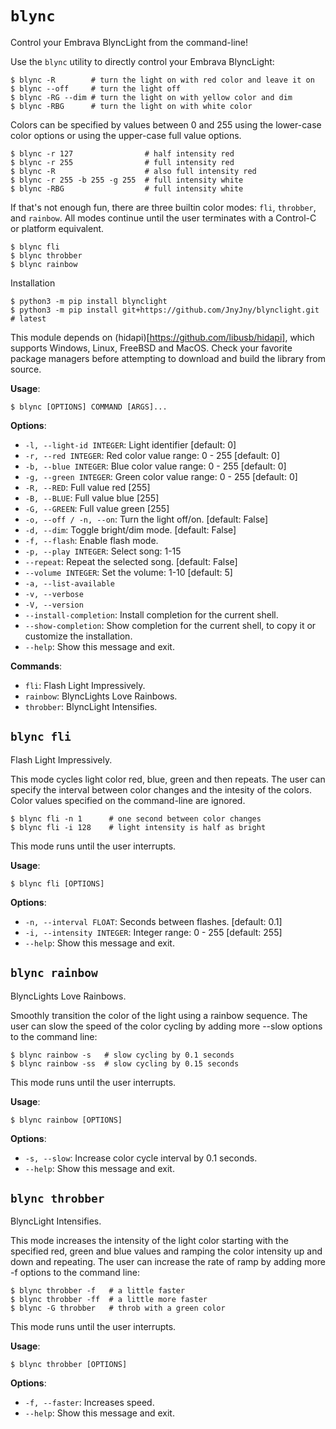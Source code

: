 # `blync`

Control your Embrava BlyncLight from the command-line!

Use the `blync` utility to directly control your Embrava BlyncLight:


```console
$ blync -R        # turn the light on with red color and leave it on
$ blync --off     # turn the light off
$ blync -RG --dim # turn the light on with yellow color and dim
$ blync -RBG      # turn the light on with white color
```

Colors can be specified by values between 0 and 255 using the lower-case
color options or using the upper-case full value options.


```console
$ blync -r 127                # half intensity red
$ blync -r 255                # full intensity red
$ blync -R                    # also full intensity red
$ blync -r 255 -b 255 -g 255  # full intensity white
$ blync -RBG                  # full intensity white
```


If that's not enough fun, there are three builtin color modes:
`fli`, `throbber`, and `rainbow`. All modes continue until the
user terminates with a Control-C or platform equivalent.


```console
$ blync fli
$ blync throbber
$ blync rainbow
```


Installation


```console
$ python3 -m pip install blynclight
$ python3 -m pip install git+https://github.com/JnyJny/blynclight.git # latest
```

This module depends on (hidapi)[https://github.com/libusb/hidapi], which supports
Windows, Linux, FreeBSD and MacOS. Check your favorite package managers before
attempting to download and build the library from source.

**Usage**:

```console
$ blync [OPTIONS] COMMAND [ARGS]...
```

**Options**:

* `-l, --light-id INTEGER`: Light identifier  [default: 0]
* `-r, --red INTEGER`: Red color value range: 0 - 255  [default: 0]
* `-b, --blue INTEGER`: Blue color value range: 0 - 255  [default: 0]
* `-g, --green INTEGER`: Green color value range: 0 - 255  [default: 0]
* `-R, --RED`: Full value red [255]
* `-B, --BLUE`: Full value blue [255]
* `-G, --GREEN`: Full value green [255]
* `-o, --off / -n, --on`: Turn the light off/on.  [default: False]
* `-d, --dim`: Toggle bright/dim mode.  [default: False]
* `-f, --flash`: Enable flash mode.
* `-p, --play INTEGER`: Select song: 1-15
* `--repeat`: Repeat the selected song.  [default: False]
* `--volume INTEGER`: Set the volume: 1-10  [default: 5]
* `-a, --list-available`
* `-v, --verbose`
* `-V, --version`
* `--install-completion`: Install completion for the current shell.
* `--show-completion`: Show completion for the current shell, to copy it or customize the installation.
* `--help`: Show this message and exit.

**Commands**:

* `fli`: Flash Light Impressively.
* `rainbow`: BlyncLights Love Rainbows.
* `throbber`: BlyncLight Intensifies.

## `blync fli`

Flash Light Impressively.

This mode cycles light color red, blue, green and then repeats. The
user can specify the interval between color changes and the intesity
of the colors. Color values specified on the command-line are ignored.


```console
$ blync fli -n 1      # one second between color changes
$ blync fli -i 128    # light intensity is half as bright
```

This mode runs until the user interrupts.

**Usage**:

```console
$ blync fli [OPTIONS]
```

**Options**:

* `-n, --interval FLOAT`: Seconds between flashes.  [default: 0.1]
* `-i, --intensity INTEGER`: Integer range: 0 - 255  [default: 255]
* `--help`: Show this message and exit.

## `blync rainbow`

BlyncLights Love Rainbows.

Smoothly transition the color of the light using a rainbow sequence.
The user can slow the speed of the color cycling by adding more
--slow options to the command line:


```console
$ blync rainbow -s   # slow cycling by 0.1 seconds
$ blync rainbow -ss  # slow cycling by 0.15 seconds
```

This mode runs until the user interrupts.

**Usage**:

```console
$ blync rainbow [OPTIONS]
```

**Options**:

* `-s, --slow`: Increase color cycle interval by 0.1 seconds.
* `--help`: Show this message and exit.

## `blync throbber`

BlyncLight Intensifies.

This mode increases the intensity of the light color starting with
the specified red, green and blue values and ramping the color
intensity up and down and repeating. The user can increase the rate
of ramp by adding more -f options to the command line:


```console
$ blync throbber -f   # a little faster
$ blync throbber -ff  # a little more faster
$ blync -G throbber   # throb with a green color
```

This mode runs until the user interrupts.

**Usage**:

```console
$ blync throbber [OPTIONS]
```

**Options**:

* `-f, --faster`: Increases speed.
* `--help`: Show this message and exit.
